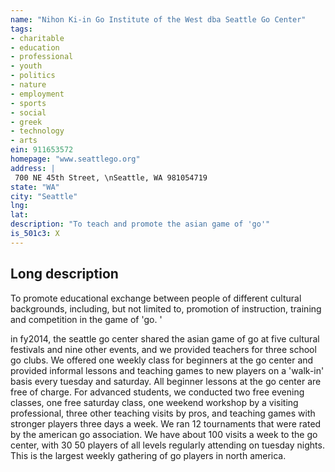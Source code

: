 ```yaml
---
name: "Nihon Ki-in Go Institute of the West dba Seattle Go Center"
tags:
- charitable
- education
- professional
- youth
- politics
- nature
- employment
- sports
- social
- greek
- technology
- arts
ein: 911653572
homepage: "www.seattlego.org"
address: |
 700 NE 45th Street, \nSeattle, WA 981054719
state: "WA"
city: "Seattle"
lng: 
lat: 
description: "To teach and promote the asian game of 'go'"
is_501c3: X
---
```


## Long description

To promote educational exchange between people of different cultural backgrounds, including, but not limited to, promotion of instruction, training and competition in the game of 'go. '
  
  in fy2014, the seattle go center shared the asian game of go at five cultural festivals and nine other events, and we provided teachers for three school go clubs. We offered one weekly class for beginners at the go center and provided informal lessons and teaching games to new players on a 'walk-in' basis every tuesday and saturday. All beginner lessons at the go center are free of charge. For advanced students, we conducted two free evening classes, one free saturday class, one weekend workshop by a visiting professional, three other teaching visits by pros, and teaching games with stronger players three days a week. We ran 12 tournaments that were rated by the american go association. We have about 100 visits a week to the go center, with 30 50 players of all levels regularly attending on tuesday nights. This is the largest weekly gathering of go players in north america. 
